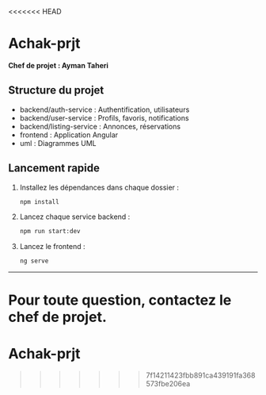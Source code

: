 <<<<<<< HEAD
# Achak-prjt

**Chef de projet : Ayman Taheri**

## Structure du projet
- backend/auth-service : Authentification, utilisateurs
- backend/user-service : Profils, favoris, notifications
- backend/listing-service : Annonces, réservations
- frontend : Application Angular
- uml : Diagrammes UML

## Lancement rapide
1. Installez les dépendances dans chaque dossier :
   ```bash
   npm install
   ```
2. Lancez chaque service backend :
   ```bash
   npm run start:dev
   ```
3. Lancez le frontend :
   ```bash
   ng serve
   ```

---

Pour toute question, contactez le chef de projet. 
=======
# Achak-prjt
>>>>>>> 7f14211423fbb891ca439191fa368573fbe206ea
